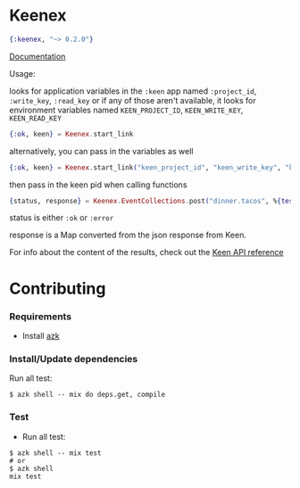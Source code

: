 Keenex
======

```elixir
{:keenex, "~> 0.2.0"}
```

[Documentation](http://hexdocs.pm/keenex)

Usage:

looks for application variables in the `:keen` app named `:project_id`, `:write_key`, `:read_key`
or if any of those aren't available, it looks for environment variables named `KEEN_PROJECT_ID`, `KEEN_WRITE_KEY`, `KEEN_READ_KEY`

```elixir
{:ok, keen} = Keenex.start_link
```

alternatively, you can pass in the variables as well

```elixir
{:ok, keen} = Keenex.start_link("keen_project_id", "keen_write_key", "keen_read_key") 
```

then pass in the keen pid when calling functions

```elixir
{status, response} = Keenex.EventCollections.post("dinner.tacos", %{test: "tacos"})
```

status is either `:ok` or `:error`

response is a Map converted from the json response from Keen.

For info about the content of the results, check out the [Keen API reference](https://keen.io/docs/api/reference/)


# Contributing

### Requirements

- Install [azk][azk-install]

[azk-install]: http://docs.azk.io/en/installation/

### Install/Update dependencies

Run all test:

```shell
$ azk shell -- mix do deps.get, compile
```

### Test

- Run all test:

```shell
$ azk shell -- mix test
# or
$ azk shell
mix test
```
